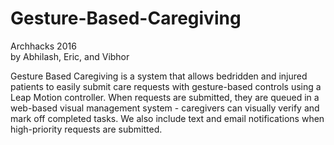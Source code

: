 # Gesture-Based-Caregiving
Archhacks 2016   
by Abhilash, Eric, and Vibhor   

Gesture Based Caregiving is a system that allows bedridden and injured patients to easily submit care requests with gesture-based controls using a Leap Motion controller. When requests are submitted, they are queued in a web-based visual management system - caregivers can visually verify and mark off completed tasks. We also include text and email notifications when high-priority requests are submitted.

